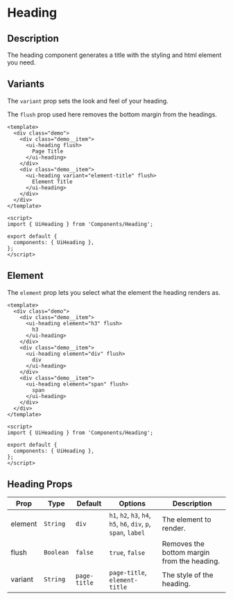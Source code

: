 # Heading

## Description
The heading component generates a title with the styling and html element you need.

## Variants
The `variant` prop sets the look and feel of your heading.

The `flush` prop used here removes the bottom margin from the headings.

```vue
<template>
  <div class="demo">
    <div class="demo__item">
      <ui-heading flush>
        Page Title
      </ui-heading>
    </div>
    <div class="demo__item">
      <ui-heading variant="element-title" flush>
        Element Title
      </ui-heading>
    </div>
  </div>
</template>

<script>
import { UiHeading } from 'Components/Heading';

export default {
  components: { UiHeading },
};
</script>
```

## Element
The `element` prop lets you select what the element the heading renders as.

```vue
<template>
  <div class="demo">
    <div class="demo__item">
      <ui-heading element="h3" flush>
        h3
      </ui-heading>
    </div>
    <div class="demo__item">
      <ui-heading element="div" flush>
        div
      </ui-heading>
    </div>
    <div class="demo__item">
      <ui-heading element="span" flush>
        span
      </ui-heading>
    </div>
  </div>
</template>

<script>
import { UiHeading } from 'Components/Heading';

export default {
  components: { UiHeading },
};
</script>
```

## Heading Props
| Prop | Type | Default | Options | Description |
| ---- | ---- | ------- | ------- | ----------- |
| element | `String` | `div` | `h1`, `h2`, `h3`, `h4`, `h5`, `h6`, `div`, `p`, `span`, `label` | The element to render. |
| flush | `Boolean` | `false` | `true`, `false` | Removes the bottom margin from the heading. |
| variant | `String` | `page-title` | `page-title`, `element-title` | The style of the heading. |
